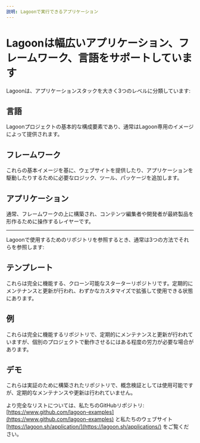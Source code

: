 ```yaml
---
説明: Lagoonで実行できるアプリケーション
---
```


# Lagoonは幅広いアプリケーション、フレームワーク、言語をサポートしています

Lagoonは、アプリケーションスタックを大きく3つのレベルに分類しています:

## 言語

Lagoonプロジェクトの基本的な構成要素であり、通常はLagoon専用のイメージによって提供されます。

## フレームワーク

これらの基本イメージを基に、ウェブサイトを提供したり、アプリケーションを駆動したりするために必要なロジック、ツール、パッケージを追加します。

## アプリケーション

通常、フレームワークの上に構築され、コンテンツ編集者や開発者が最終製品を形作るために操作するレイヤーです。

-----------------------

Lagoonで使用するためのリポジトリを参照するとき、通常は3つの方法でそれらを参照します:

## テンプレート

これらは完全に機能する、クローン可能なスターターリポジトリです。定期的にメンテナンスと更新が行われ、わずかなカスタマイズで拡張して使用できる状態にあります。

## 例

これらは完全に機能するリポジトリで、定期的にメンテナンスと更新が行われていますが、個別のプロジェクトで動作させるにはある程度の労力が必要な場合があります。

## デモ

これらは実証のために構築されたリポジトリで、概念検証としては使用可能ですが、定期的なメンテナンスや更新は行われていません。

より完全なリストについては、私たちのGitHubリポジトリ:[https://www.github.com/lagoon-examples](https://www.github.com/lagoon-examples) と私たちのウェブサイト [https://lagoon.sh/application/](https://lagoon.sh/applications/) をご覧ください。
